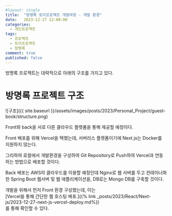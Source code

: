 ```yaml
---
#layout: single
title:	"방명록 토이프로젝트 개발여정 - 개발 환경"
date:	2023-12-27 12:00:00
categories:
  - 개인프로젝트
tags:
  - 프로젝트
  - 토이프로젝트
  - 방명록
comment: true
published: false 
---
```

방명록 프로젝트는 대략적으로 아래의 구조를 가지고 있다.

# 방명록 프로젝트 구조
![구조]({{ site.baseurl }}/assets/images/posts/2023/Personal_Project/guest-book/structure.png)

Front와 back을 서로 다른 클라우드 플랫폼을 통해 제공할 예정이다.

Front 배포를 위해 Vercel을 택했는데, 서버리스 플랫폼이기에 Next.js는 Docker를 지원하지 않는다.

그리하여 로컬에서 개발환경을 구성하여 Git Repository로 Push하여 Vercel과 연동하는 방법으로 배포할 것이다.

Back 배포는 AWS의 클라우드를 이용할 예정인데 Nginx로 웹 서버를 두고 컨테이너화한 Spring Boot 웹서버 및 웹 애플리케이션을, DB로는 Mongo DB를 구축할 것이다.

개발을 위해서 먼저 Front 환경 구성했는데, 이는  
[Vercel을 통해 간단한 웹 호스팅 배포.]({% link _posts/2023/React/Next-js/2023-12-27-next-js-vercel-deploy.md%})  
를 통해 확인할 수 있다.